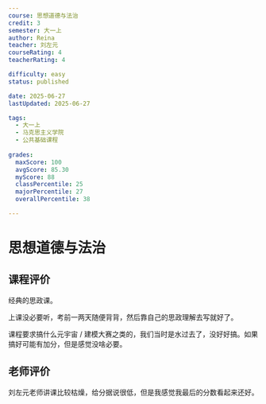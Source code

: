 ```yaml
---
course: 思想道德与法治
credit: 3
semester: 大一上
author: Reina
teacher: 刘左元
courseRating: 4
teacherRating: 4

difficulty: easy
status: published

date: 2025-06-27
lastUpdated: 2025-06-27

tags: 
  - 大一上
  - 马克思主义学院
  - 公共基础课程
  
grades:
  maxScore: 100
  avgScore: 85.30
  myScore: 88
  classPercentile: 25
  majorPercentile: 27
  overallPercentile: 38

---
```



# 思想道德与法治

## 课程评价

经典的思政课。

上课没必要听，考前一两天随便背背，然后靠自己的思政理解去写就好了。

课程要求搞什么元宇宙 / 建模大赛之类的，我们当时是水过去了，没好好搞。如果搞好可能有加分，但是感觉没啥必要。

## 老师评价

刘左元老师讲课比较枯燥，给分据说很低，但是我感觉我最后的分数看起来还好。


